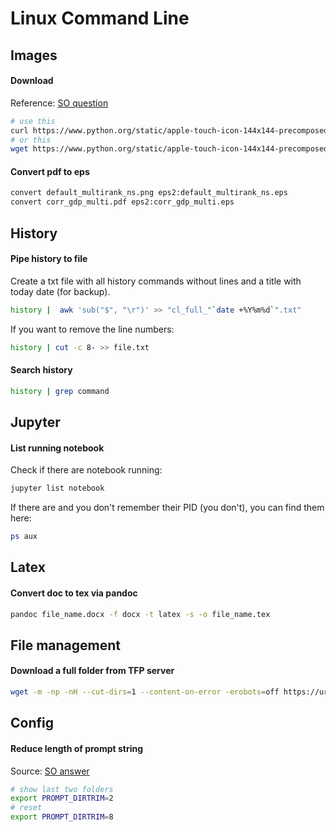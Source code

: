 # Linux Command Line

## Images
#### Download  
Reference: [SO question](https://stackoverflow.com/questions/32330737/ubuntu-using-curl-to-download-an-image)

```bash
# use this
curl https://www.python.org/static/apple-touch-icon-144x144-precomposed.png > image.png
# or this
wget https://www.python.org/static/apple-touch-icon-144x144-precomposed.png
```
#### Convert pdf to eps
```bash
convert default_multirank_ns.png eps2:default_multirank_ns.eps
convert corr_gdp_multi.pdf eps2:corr_gdp_multi.eps
```

## History 

#### Pipe history to file
Create a txt file with all history commands without lines and a title with today date (for backup).
```bash
history |  awk 'sub("$", "\r")' >> "cl_full_"`date +%Y%m%d`".txt"
```
If you want to remove the line numbers:
```bash
history | cut -c 8- >> file.txt
```

#### Search history
```bash
history | grep command
```

## Jupyter
#### List running notebook
Check if there are notebook running:
```bash
jupyter list notebook
```
If there are and you don't remember their PID (you don't), you can find them here:
```bash
ps aux
```

## Latex 
#### Convert doc to tex via pandoc
```bash
pandoc file_name.docx -f docx -t latex -s -o file_name.tex
```


## File management

#### Download a full folder from TFP server
``` bash
wget -m -np -nH --cut-dirs=1 --content-on-error -erobots=off https://url.of.the.folder/
```

## Config

#### Reduce length of prompt string
Source: [SO answer](https://unix.stackexchange.com/a/26950/261707)
```bash
# show last two folders
export PROMPT_DIRTRIM=2
# reset
export PROMPT_DIRTRIM=8
```
